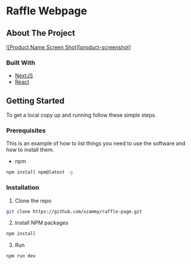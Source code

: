 # Raffle Webpage

## About The Project

[![Product Name Screen Shot][product-screenshot]](https://example.com)

### Built With

- [NextJS]()
- [React]()

## Getting Started

To get a local copy up and running follow these simple steps.

### Prerequisites

This is an example of how to list things you need to use the software and how to install them.

- npm

```sh
npm install npm@latest -g
```

### Installation

1. Clone the repo

```sh
git clone https://github.com/xzammy/raffle-page.git
```

2. Install NPM packages

```sh
npm install
```

3. Run

```
npm run dev
```
